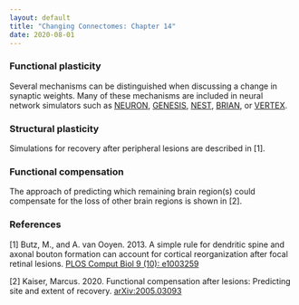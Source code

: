 ```yaml
---
layout: default
title: "Changing Connectomes: Chapter 14"
date: 2020-08-01
---
```



 

### Functional plasticity
Several mechanisms can be distinguished when discussing a change in synaptic weights. Many of these mechanisms are included in neural network simulators such as [NEURON](http://www.scholarpedia.org/article/Neuron_simulation_environment), [GENESIS](http://www.scholarpedia.org/article/GENESIS), [NEST](http://dx.doi.org/10.4249/scholarpedia.1430), [BRIAN](http://www.scholarpedia.org/article/Brian_simulator), or [VERTEX](http://www.scholarpedia.org/article/VERTEX).


### Structural plasticity
Simulations for recovery after peripheral lesions are described in [1].


### Functional compensation
The approach of predicting which remaining brain region(s) could compensate for the loss of other brain regions is shown in [2]. 



### References
[1] Butz, M., and A. van Ooyen. 2013. A simple rule for dendritic spine and axonal bouton formation can account for cortical reorganization after focal retinal lesions. [PLOS Comput Biol 9 (10): e1003259](https://doi.org/10.1371/journal.pcbi.1003259)

[2] Kaiser, Marcus. 2020. Functional compensation after lesions: Predicting site and extent of recovery. [arXiv:2005.03093](https://arxiv.org/abs/2005.03093)

